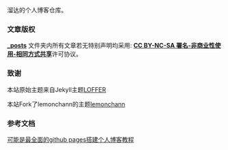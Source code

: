 溜达的个人博客仓库。

### 文章版权

**[_posts](https://github.com/NeedQuiet/needquiet.github.io/tree/master/_posts)** 文件夹内所有文章若无特别声明均采用: [**CC BY-NC-SA 署名-非商业性使用-相同方式共享**]( https://creativecommons.org/licenses/ )许可协议。

### 致谢

本站原始主题来自Jekyll主题[LOFFER](https://fromendworld.github.io/LOFFER/)

本站Fork了lemonchann的主题[lemonchann](https://lemonchann.github.io)

### 参考文档
[可能是最全面的github pages搭建个人博客教程](https://zhuanlan.zhihu.com/p/94121927)
